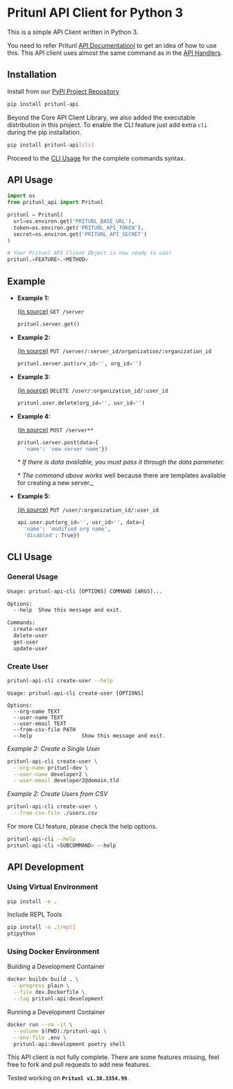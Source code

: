 # Pritunl API Client for Python 3

This is a simple API Client written in Python 3. 

You need to refer Pritunl [API Documentationl](https://docs.pritunl.com/docs/api) to get an idea of how to use this. This API client uses almost the same command as in the [API Handlers](https://github.com/pritunl/pritunl-web/tree/master/handlers).

## Installation

Install from our [PyPI Project Repository](https://pypi.org/project/pritunl-api/)

```bash
pip install pritunl-api
```

Beyond the Core API Client Library, we also added the executable distribution in this project. To enable the CLI feature just add extra `cli` during the pip installation.

```bash
pip install pritunl-api[cli]
```

Proceed to the [CLI Usage](#cli-usage) for the complete commands syntax.


## API Usage

```python
import os
from pritunl_api import Pritunl

pritunl = Pritunl(
  url=os.environ.get('PRITUNL_BASE_URL'),
  token=os.environ.get('PRITUNL_API_TOKEN'),
  secret=os.environ.get('PRITUNL_API_SECRET')
)

# Your Pritunl API Client Object is now ready to use!
pritunl.<FEATURE>.<METHOD>
```

## Example

* __Example 1:__

  [(in source)](https://github.com/pritunl/pritunl-web/blob/master/handlers/server.go#L9-L30) `GET /server`

  ```python
  pritunl.server.get()
  ```

* __Example 2:__

  [(in source)](https://github.com/pritunl/pritunl-web/blob/master/handlers/server.go#L140-L150) `PUT /server/:server_id/organization/:organization_id`

  ```python
  pritunl.server.put(srv_id='', org_id='')
  ```

* __Example 3:__

  [(in source)](https://github.com/pritunl/pritunl-web/blob/master/handlers/user.go#L142-L152) `DELETE /user/:organization_id/:user_id`

  ```python
  pritunl.user.delete(org_id='', usr_id='')
  ```

* __Example 4:__

  [(in source)](https://github.com/pritunl/pritunl-web/blob/master/handlers/server.go#L81-L97) `POST /server**`

  ```python
  pritunl.server.post(data={
    'name': 'new server name'})
  ```

   \* _If there is data available, you must pass it through the data parameter._

   \* _The command above works_ well because there are templates available for
   creating a new server._

* __Example 5:__

  [(in source)](https://github.com/pritunl/pritunl-web/blob/master/handlers/user.go#L122-L140) `PUT /user/:organization_id/:user_id`

  ```python
  api.user.put(org_id='', usr_id='', data={
    'name': 'modified org name',
    'disabled': True})
  ```

## CLI Usage

### General Usage

```txt
Usage: pritunl-api-cli [OPTIONS] COMMAND [ARGS]...

Options:
  --help  Show this message and exit.

Commands:
  create-user
  delete-user
  get-user
  update-user
```

### Create User

```bash
pritunl-api-cli create-user --help
```

```text
Usage: pritunl-api-cli create-user [OPTIONS]

Options:
  --org-name TEXT
  --user-name TEXT
  --user-email TEXT
  --from-csv-file PATH
  --help                Show this message and exit.
```

_Example 2: Create a Single User_

```bash
pritunl-api-cli create-user \
  --org-name pritunl-dev \
  --user-name developer2 \
  --user-email developer2@domain.tld
```

_Example 2: Create Users from CSV_

```bash
pritunl-api-cli create-user \
  --from-csv-file ./users.csv
```

For more CLI feature, please check the help options.

```bash
pritunl-api-cli --help
pritunl-api-cli <SUBCOMMAND> --help
```

## API Development

### Using Virtual Environment

```bash
pip install -e .
```

Include REPL Tools

```bash
pip install -e .[repl]
ptipython
```

### Using Docker Environment

Building a Development Container
```bash
docker buildx build . \
  --progress plain \
  --file dev.Dockerfile \
  --tag pritunl-api:development
```

Running a Development Container
```bash
docker run --rm -it \
  --volume $(PWD):/pritunl-api \
  --env-file .env \
  pritunl-api:development poetry shell
```

This API client is not fully complete. There are some features missing,
feel free to fork and pull requests to add new features.

Tested working on **`Pritunl v1.30.3354.99`**.
